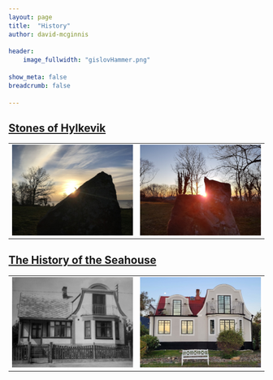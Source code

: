 ```yaml
---
layout: page
title:  "History"
author: david-mcginnis

header:
    image_fullwidth: "gislovHammer.png"

show_meta: false
breadcrumb: false

---
```

## [Stones of Hylkevik](/stones/)
<div width="100%">
    <table width="100%">
        <tr>
            <td width="50%" text-align="center"> 
                <img src="/images/stone1_07.png" width="100%" />
            </td>
            <td width="50%" text-align="center">
                <img src="/images/stone2_04.png" width="100%"/>
            </td>
        </tr>
    </table>
</div>

## [The History of the Seahouse](/seahouse/)
<div width="100%">
    <table width="100%">
        <tr>
            <td width="50%" text-align="center"> 
                <img src="/images/seahouseOld.jpg" width="100%" />
            </td>
            <td width="50%" text-align="center">
                <img src="/images/seahouseNew.jpg" width="100%"/>
            </td>
        </tr>
    </table>
</div>
